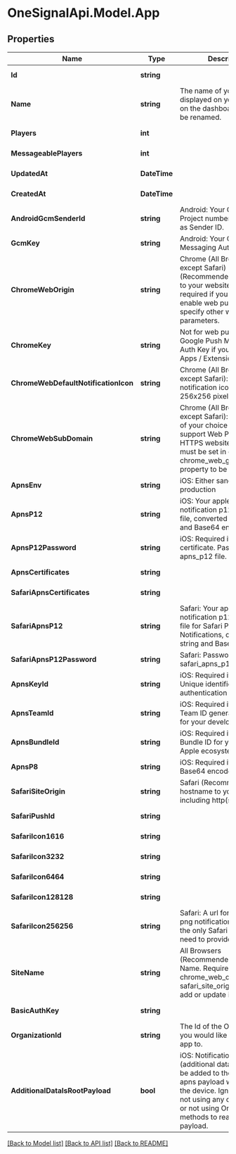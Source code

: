 # OneSignalApi.Model.App

## Properties

Name | Type | Description | Notes
------------ | ------------- | ------------- | -------------
**Id** | **string** |  | [optional] [readonly] 
**Name** | **string** | The name of your app, as displayed on your apps list on the dashboard.  This can be renamed. | [optional] 
**Players** | **int** |  | [optional] [readonly] 
**MessageablePlayers** | **int** |  | [optional] [readonly] 
**UpdatedAt** | **DateTime** |  | [optional] [readonly] 
**CreatedAt** | **DateTime** |  | [optional] [readonly] 
**AndroidGcmSenderId** | **string** | Android: Your Google Project number.  Also known as Sender ID. | [optional] 
**GcmKey** | **string** | Android: Your Google Push Messaging Auth Key | [optional] 
**ChromeWebOrigin** | **string** | Chrome (All Browsers except Safari) (Recommended): The URL to your website.  This field is required if you wish to enable web push and specify other web push parameters. | [optional] 
**ChromeKey** | **string** | Not for web push.  Your Google Push Messaging Auth Key if you use Chrome Apps / Extensions. | [optional] 
**ChromeWebDefaultNotificationIcon** | **string** | Chrome (All Browsers except Safari): Your default notification icon. Should be 256x256 pixels, min 80x80. | [optional] 
**ChromeWebSubDomain** | **string** | Chrome (All Browsers except Safari): A subdomain of your choice in order to support Web Push on non-HTTPS websites. This field must be set in order for the chrome_web_gcm_sender_id property to be processed. | [optional] 
**ApnsEnv** | **string** | iOS: Either sandbox or production | [optional] 
**ApnsP12** | **string** | iOS: Your apple push notification p12 certificate file, converted to a string and Base64 encoded. | [optional] 
**ApnsP12Password** | **string** | iOS: Required if using p12 certificate.  Password for the apns_p12 file. | [optional] 
**ApnsCertificates** | **string** |  | [optional] [readonly] 
**SafariApnsCertificates** | **string** |  | [optional] [readonly] 
**SafariApnsP12** | **string** | Safari: Your apple push notification p12 certificate file for Safari Push Notifications, converted to a string and Base64 encoded. | [optional] 
**SafariApnsP12Password** | **string** | Safari: Password for safari_apns_p12 file | [optional] 
**ApnsKeyId** | **string** | iOS: Required if using p8. Unique identifier for the p8 authentication key. | [optional] 
**ApnsTeamId** | **string** | iOS: Required if using p8. Team ID generated by Apple for your developer account. | [optional] 
**ApnsBundleId** | **string** | iOS: Required if using p8. Bundle ID for your app in the Apple ecosystem. | [optional] 
**ApnsP8** | **string** | iOS: Required if using p8. Base64 encoded p8 key | [optional] 
**SafariSiteOrigin** | **string** | Safari (Recommended): The hostname to your website including http(s):// | [optional] 
**SafariPushId** | **string** |  | [optional] [readonly] 
**SafariIcon1616** | **string** |  | [optional] [readonly] 
**SafariIcon3232** | **string** |  | [optional] [readonly] 
**SafariIcon6464** | **string** |  | [optional] [readonly] 
**SafariIcon128128** | **string** |  | [optional] [readonly] 
**SafariIcon256256** | **string** | Safari: A url for a 256x256 png notification icon. This is the only Safari icon URL you need to provide. | [optional] 
**SiteName** | **string** | All Browsers (Recommended): The Site Name. Requires both chrome_web_origin and safari_site_origin to be set to add or update it. | [optional] 
**BasicAuthKey** | **string** |  | [optional] [readonly] 
**OrganizationId** | **string** | The Id of the Organization you would like to add this app to. | [optional] 
**AdditionalDataIsRootPayload** | **bool** | iOS: Notification data (additional data) values will be added to the root of the apns payload when sent to the device.  Ignore if you&#39;re not using any other plugins, or not using OneSignal SDK methods to read the payload. | [optional] 

[[Back to Model list]](../README.md#documentation-for-models) [[Back to API list]](../README.md#documentation-for-api-endpoints) [[Back to README]](../README.md)


